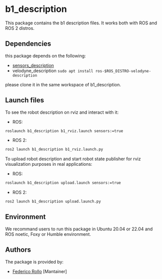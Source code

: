 # b1_description

This package contains the b1 description files. It works both with ROS and ROS 2 distros.

## Dependencies

this package depends on the following:

* [sensors_description](https://github.com/LeoBoticsHub/sensors_description.git)
* velodyne_description ```sudo apt install ros-$ROS_DISTRO-velodyne-description```

please clone it in the same workspace of b1_description.

## Launch files

To see the robot description on rviz and interact with it:

* ROS:

```bash
roslaunch b1_description b1_rviz.launch sensors:=true
```

* ROS 2:

```bash
ros2 launch b1_description b1_rviz.launch.py
```

To upload robot description and start robot state publisher for rviz visualization purposes in real applications:

* ROS:

```bash
roslaunch b1_description upload.launch sensors:=true
```

* ROS 2:

```bash
ros2 launch b1_description upload.launch.py
```

## Environment

We recommand users to run this package in Ubuntu 20.04 or 22.04 and ROS noetic, Foxy or Humble environment.

## Authors

The package is provided by:

* [Federico Rollo](https://github.com/FedericoRollo) [Mantainer]
